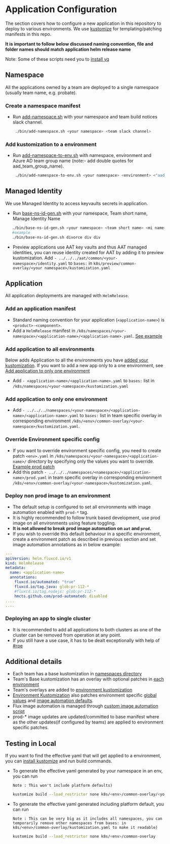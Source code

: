 # Application Configuration

The section covers how to configure a new application in this repository to deploy to various environments. We use [kustomize](https://github.com/kubernetes-sigs/kustomize) for templating/patching manifests in this repo. 

**It is important to follow below discussed naming convention, file and folder names should match application helm release name**

Note: Some of these scripts need you to [install yq](https://mikefarah.gitbook.io/yq/)

## Namespace

All the applications owned by a team are deployed to a single namespace (usually team name, e.g. probate).

### Create a namespace manifest

- Run [add-namespace.sh](/bin/add-namespace.sh) with your namespace and team build notices slack channel.
   ```bash
    ./bin/add-namespace.sh <your namespace> <team slack channel>
   ```
   
### Add kustomization to a environment

- Run [add-namespace-to-env.sh](/bin/add-namespace-to-env.sh) with namespace, environment and Azure AD team group name (note:- add double quotes for aad_team_group_name).
   ```bash
    ./bin/add-namespace-to-env.sh <your namespace> <environment> <"aad_team_group_name">
   ```

## Managed Identity 

We use Managed Identity to access keyvaults secrets in application.

- Run [base-ns-id-gen.sh](/bin/base-ns-id-gen.sh) with your namespace, Team short name, Manage Identity Name

 ```bash
    ./bin/base-ns-id-gen.sh <your namespace> <team short name> <mi name>
    #example
    ./bin/base-ns-id-gen.sh divorce div div
   ```
- Preview applications use AAT key vaults and thus AAT managed identities, you can reuse identity created for AAT by adding it to preview kustomization.
  Add `- ../../../aat/common/<your-namespace>/identity.yaml` to `bases:` in `k8s/preview/common-overlay/<your namespace>/kustomization.yaml`

## Application

All application deployments are managed with `HelmRelease`.

### Add an application manifest

- Standard naming convention for your application (`<application-name>`) is `<product>-<component>`. 
- Add a `HelmRelease` manifest in `/k8s/namespaces/<your-namespace>/<application-name>/<application-name>.yaml`. [See example](/k8s/namespaces/rpe/draft-store-service/draft-store-service.yaml)


### Add application to all environments

Below adds Application to all the environments you have [added your kustomization](#Add-kustomization-to-a-environment). 
If you want to add a new app only to a one environment, see [Add application to only one environment](#Add-application-to-only-one-environment)

- Add `- <application-name>/<application-name>.yaml`  to `bases:` list in `/k8s/namespaces/<your-namespace>/kustomization.yaml`

### Add application to only one environment

- Add `- ../../../namespaces/<your-namespace>/<application-name>/<application-name>.yaml`  to `bases:` list in team specific overlay in corresponding environment `/k8s/<env>/common-overlay/<your-namespace>/kustomization.yaml`.

### Override Environment specific config

- If you want to override environment specific config, you need to create patch `<env>.yaml` in `/k8s/namespaces/<your-namespace>/<application-name>/` directory by specifying only the values you want to override.
   [Example prod patch](/k8s/namespaces/rpe/draft-store-service/prod.yaml)
- Add this patch `- ../../../namespaces/<namespace>/<application-name>/prod.yaml` in team specific overlay in corresponding environment `/k8s/<env>/common-overlay/<your-namespace>/kustomization.yaml`.

### Deploy non prod image to an environment

- The default setup is configured to set all environments with image automation enabled with `prod-*` tag.
- It is highly recommended to follow trunk based development, use prod image on all environments using feature toggling.
- **It is not allowed to break prod image automation on `aat` and `prod`.**
- If you wish to override this default behaviour in a specific environment, create a environment patch as described in previous section and set image automation annotations as in below example: 
```yaml
---
apiVersion: helm.fluxcd.io/v1
kind: HelmRelease
metadata:
  name: <application-name>
  annotations:
    fluxcd.io/automated: "true"
    fluxcd.io/tag.java: glob:pr-112-*
    #fluxcd.io/tag.nodejs: glob:pr-112-*
    hmcts.github.com/prod-automated: disabled
....
....
```

### Deploying an app to single cluster

- It is recommended to add all applications to both clusters as one of the cluster can be removed from operation at any point. 
- If you still have a use case, it has to be dealt exceptionally with help of [#rpe](https://hmcts-reform.slack.com/archives/C8SR5CAMU)

## Additional details

- Each team has a base kustomization in [namespaces directory](/k8s/namespaces)
- Team's Base kustomization has an overlay with optional patches in [each environment](/k8s/prod/common-overlay/rpe)
- Team's overlays are added to [environment kustomization](/k8s/prod/common-overlay/kustomization.yaml)
- [Environment Kustomization](/k8s/prod/common-overlay/kustomization.yaml) also patches environment specific [global values](/k8s/prod/common-overlay/prod-helmrelease.yaml) and  [image automation defaults](/k8s/prod/common-overlay/automated-helmrelease.yaml).
- Flux image automation is managed through [custom image automation script](/k8s/scripts/container-update.sh)
- prod-* image updates are updated/committed to base manifest where as the other updates(if configured by teams) are applied to environment specific patches.

## Testing in Local

If you want to find the effective yaml that will get applied to a environment, you can [install kustomize](https://kubernetes-sigs.github.io/kustomize/installation/)  and run build commands.

- To generate the effective yaml generated by your namespace in an env, you can run  
  
  `Note : This won't include platform defaults)`
  ```bash
  kustomize build --load_restrictor none k8s/<env>/common-overlay/<your-namespace>
  ```
- To generate the effective yaml generated including platform default, you can run 

  `Note : This can be very big as it includes all namespaces, you can temporarily remove other namespaces from bases: in k8s/<env>/common-overlay/kustomization.yaml to make it readable)`
    ```bash
    kustomize build --load_restrictor none k8s/<env>/common-overlay
    ```
